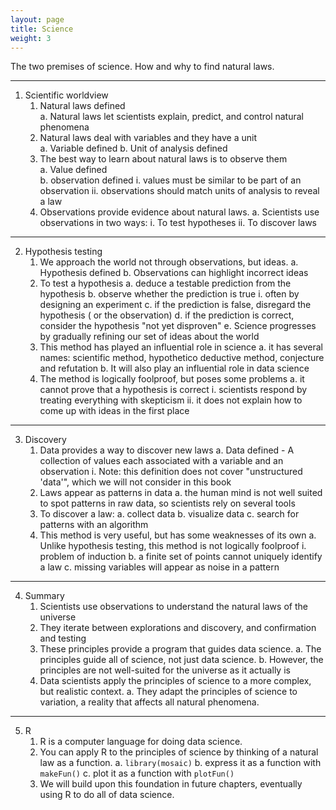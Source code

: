 ```yaml
---
layout: page
title: Science
weight: 3
---
```


The two premises of science. How and why to find natural laws.

***
1. Scientific worldview
    1. Natural laws defined  
        a. Natural laws let scientists explain, predict, and control natural phenomena
    2. Natural laws deal with variables and they have a unit  
        a. Variable defined
        b. Unit of analysis defined  
    3. The best way to learn about natural laws is to observe them  
        a. Value defined  
        b. observation defined 
            i. values must be similar to be part of an observation
            ii. observations should match units of analysis to reveal a law
    4. Observations provide evidence about natural laws.
        a. Scientists use observations in two ways:
            i. To test hypotheses
            ii. To discover laws
    
***

2. Hypothesis testing
    1. We approach the world not through observations, but ideas.
        a. Hypothesis defined
        b. Observations can highlight incorrect ideas
    2. To test a hypothesis
        a. deduce a testable prediction from the hypothesis
        b. observe whether the prediction is true
            i. often by designing an experiment
        c. if the prediction is false, disregard the hypothesis ( or the observation)
        d. if the prediction is correct, consider the hypothesis "not yet disproven"
        e. Science progresses by gradually refining our set of ideas about the world
    3. This method has played an influential role in science
        a. it has several names: scientific method, hypothetico deductive method, conjecture and refutation
        b. It will also play an influential role in data science
    4. The method is logically foolproof, but poses some problems
        a. it cannot prove that a hypothesis is correct
            i. scientists respond by treating everything with skepticism
            ii. it does not explain how to come up with ideas in the first place
            
***

3. Discovery
    1. Data provides a way to discover new laws
        a. Data defined - A collection of values each associated with a variable and an observation
            i. Note: this definition does not cover "unstructured 'data'", which we will not consider in this book
    2. Laws appear as patterns in data
        a. the human mind is not well suited to spot patterns in raw data, so scientists rely on several tools
    3. To discover a law:
        a. collect data
        b. visualize data
        c. search for patterns with an algorithm
    4. This method is very useful, but has some weaknesses of its own
        a. Unlike hypothesis testing, this method is not logically foolproof
            i. problem of induction
        b. a finite set of points cannot uniquely identify a law
        c. missing variables will appear as noise in a pattern
        
***


4. Summary
    1. Scientists use observations to understand the natural laws of the universe
    2. They iterate between explorations and discovery, and confirmation and testing
    3. These principles provide a program that guides data science.
        a. The principles guide all of science, not just data science.
        b. However, the principles are not well-suited for the universe as it actually is
    4. Data scientists apply the principles of science to a more complex, but realistic context.
        a. They adapt the principles of science to variation, a reality that affects all natural phenomena.
        
***

5. R 
    1. R is a computer language for doing data science.
    2. You can apply R to the principles of science by thinking of a natural law as a function.
        a. `library(mosaic)`
        b. express it as a function with `makeFun()`
        c. plot it as a function with `plotFun()`
    3. We will build upon this foundation in future chapters, eventually using R to do all of data science.